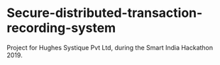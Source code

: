 # Secure-distributed-transaction-recording-system
Project for Hughes Systique Pvt Ltd, during the Smart India Hackathon 2019.
